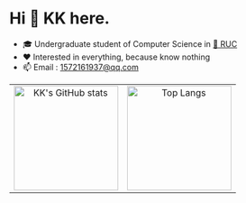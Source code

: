 # Hi 👋 KK here.

* 🎓 Undergraduate student of Computer Science in [🏫 RUC](https://www.ruc.edu.cn/)
* ❤️ Interested in everything, because know nothing
* 📫 Email : [1572161937@qq.com](mailto:1572161937@qq.com)

<table>
  <tr>
    <td align="center" style="padding=0;width=50%;">
      <img align="center" style="pandding=0;" src="https://github-readme-stats-one-bice.vercel.app/api?username=1572161937&show_icons=true&include_all_commits=true&role=OWNER,ORGANIZATION_MEMBER#gh-light-mode-only" alt="KK's GitHub stats" height="185px" />
  <td align="center" style="padding=0;width=70%;">
      <img align="center" style="pandding=0;" src="https://github-readme-stats-one-bice.vercel.app/api/top-langs/?username=1572161937&theme=calm&layout=compact&langs_count=8&include_all_commits=true&role=OWNER,ORGANIZATION_MEMBER#gh-dark-mode-only" alt="Top Langs" height="185px">
    </td>
  </tr>
</table>